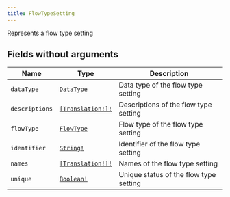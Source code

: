 ```yaml
---
title: FlowTypeSetting
---
```


Represents a flow type setting

## Fields without arguments

| Name | Type | Description |
|------|------|-------------|
| `dataType` | [`DataType`](../object/datatype.md) | Data type of the flow type setting |
| `descriptions` | [`[Translation!]!`](../object/translation.md) | Descriptions of the flow type setting |
| `flowType` | [`FlowType`](../object/flowtype.md) | Flow type of the flow type setting |
| `identifier` | [`String!`](../scalar/string.md) | Identifier of the flow type setting |
| `names` | [`[Translation!]!`](../object/translation.md) | Names of the flow type setting |
| `unique` | [`Boolean!`](../scalar/boolean.md) | Unique status of the flow type setting |

